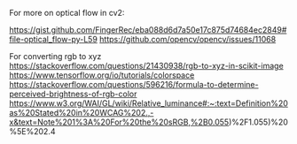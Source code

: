 For more on optical flow in cv2:

https://gist.github.com/FingerRec/eba088d6d7a50e17c875d74684ec2849#file-optical_flow-py-L59
https://github.com/opencv/opencv/issues/11068

For converting rgb to xyz
https://stackoverflow.com/questions/21430938/rgb-to-xyz-in-scikit-image
https://www.tensorflow.org/io/tutorials/colorspace
https://stackoverflow.com/questions/596216/formula-to-determine-perceived-brightness-of-rgb-color
https://www.w3.org/WAI/GL/wiki/Relative_luminance#:~:text=Definition%20as%20Stated%20in%20WCAG%202.,-x&text=Note%201%3A%20For%20the%20sRGB,%2B0.055)%2F1.055)%20%5E%202.4
